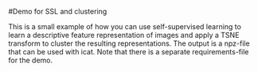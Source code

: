 #Demo for SSL and clustering 

This is a small example of how you can use self-supervised learning to learn a descriptive feature representation of images and apply a TSNE transform to cluster the resulting representations. The output is a npz-file that can be used with icat. Note that there is a separate requirements-file for the demo.
